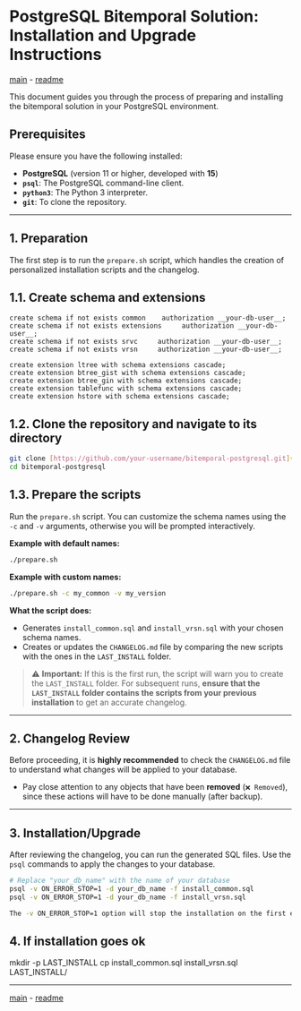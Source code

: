 # PostgreSQL Bitemporal Solution: Installation and Upgrade Instructions

[main](main.md) - [readme](../README.md)


This document guides you through the process of preparing and installing the bitemporal solution in your PostgreSQL environment.

## Prerequisites

Please ensure you have the following installed:
* **PostgreSQL** (version 11 or higher, developed with __15__)
* **`psql`**: The PostgreSQL command-line client.
* **`python3`**: The Python 3 interpreter.
* **`git`**: To clone the repository.


---

## 1. Preparation

The first step is to run the `prepare.sh` script, which handles the creation of personalized installation scripts and the changelog.


## 1.1.  Create schema and extensions

```postgres
create schema if not exists common    authorization __your-db-user__;
create schema if not exists extensions     authorization __your-db-user__;
create schema if not exists srvc     authorization __your-db-user__;
create schema if not exists vrsn     authorization __your-db-user__;

create extension ltree with schema extensions cascade;
create extension btree_gist with schema extensions cascade;
create extension btree_gin with schema extensions cascade;
create extension tablefunc with schema extensions cascade;
create extension hstore with schema extensions cascade;
```


## 1.2.  Clone the repository and navigate to its directory

```bash
git clone [https://github.com/your-username/bitemporal-postgresql.git](https://github.com/your-username/bitemporal-postgresql.git)
cd bitemporal-postgresql
```
## 1.3.  Prepare the scripts

Run the `prepare.sh` script. You can customize the schema names using the `-c` and `-v` arguments, otherwise you will be prompted interactively.

**Example with default names:**
```bash
./prepare.sh
```

**Example with custom names:**
```bash
./prepare.sh -c my_common -v my_version
```

**What the script does:**
* Generates `install_common.sql` and `install_vrsn.sql` with your chosen schema names.
* Creates or updates the `CHANGELOG.md` file by comparing the new scripts with the ones in the `LAST_INSTALL` folder.

> ⚠️ **Important:** If this is the first run, the script will warn you to create the `LAST_INSTALL` folder. For subsequent runs, **ensure that the `LAST_INSTALL` folder contains the scripts from your previous installation** to get an accurate changelog.

---

## 2. Changelog Review

Before proceeding, it is **highly recommended** to check the `CHANGELOG.md` file to understand what changes will be applied to your database.

* Pay close attention to any objects that have been **removed** (`❌ Removed`), since these actions will have to be done manually (after backup).

---

## 3. Installation/Upgrade

After reviewing the changelog, you can run the generated SQL files. Use the `psql` commands to apply the changes to your database.

```bash
# Replace "your_db_name" with the name of your database
psql -v ON_ERROR_STOP=1 -d your_db_name -f install_common.sql
psql -v ON_ERROR_STOP=1 -d your_db_name -f install_vrsn.sql

The -v ON_ERROR_STOP=1 option will stop the installation on the first error, preventing partial schema corruption.
```

## 4. If installation goes ok

mkdir -p LAST_INSTALL
cp install_common.sql install_vrsn.sql LAST_INSTALL/

---
[main](main.md) - [readme](../README.md)
